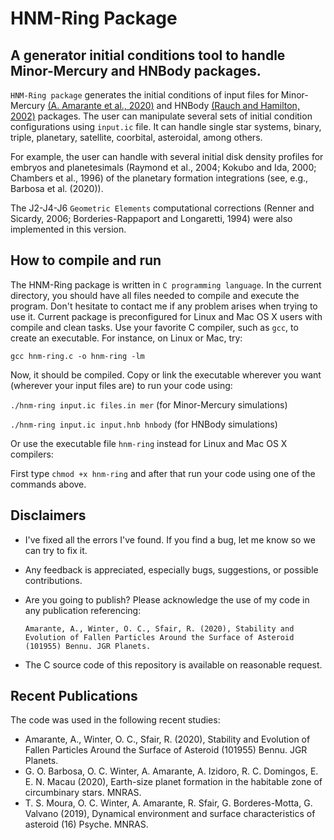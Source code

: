 HNM-Ring Package
===============================
A generator initial conditions tool to handle Minor-Mercury and HNBody packages.
---------------------------------

``HNM-Ring package`` generates the initial conditions of input files for Minor-Mercury [(A. Amarante et al., 2020)](https://github.com/a-amarante/minor-mercury) and HNBody [(Rauch and Hamilton, 2002)](http://janus.astro.umd.edu/HNBody) packages. The user can manipulate several sets of initial condition configurations using ``input.ic`` file. It can handle single star systems, binary, triple, planetary, satellite, coorbital, asteroidal, among others.

For example, the user can handle with several initial disk density profiles for embryos and planetesimals (Raymond et al., 2004; Kokubo and Ida, 2000; Chambers et al., 1996) of the planetary formation integrations (see, e.g., Barbosa et al. (2020)).

The J2-J4-J6 ``Geometric Elements`` computational corrections (Renner and Sicardy, 2006; Borderies-Rappaport and Longaretti, 1994) were also implemented in this version.

How to compile and run
----------------------

The HNM-Ring package is written in ``C programming language``. In the current directory, you should have all files needed to compile and execute the program. Don't hesitate to contact me if any problem arises when trying to use it.
Current package is preconfigured for Linux and Mac OS X users with compile and clean tasks. Use your favorite C compiler, such as ``gcc``, to create an executable. For instance, on Linux or Mac, try:

   ``gcc hnm-ring.c -o hnm-ring -lm``

Now, it should be compiled.  Copy or link the executable wherever you want (wherever your input files are) to run your code using:

   ``./hnm-ring input.ic files.in mer`` (for Minor-Mercury simulations)

   ``./hnm-ring input.ic input.hnb hnbody`` (for HNBody simulations)

Or use the executable file ``hnm-ring`` instead for Linux and Mac OS X compilers:

   First type ``chmod +x hnm-ring`` and after that run your code using one of the commands above.

Disclaimers
------------

* I've fixed all the errors I've found.  If you find a bug, let me know so we can try to fix it.
* Any feedback is appreciated, especially bugs, suggestions, or possible contributions.
* Are you going to publish? Please acknowledge the use of my code in any publication referencing:

   ``Amarante, A., Winter, O. C., Sfair, R. (2020), Stability and Evolution of Fallen Particles Around the Surface of Asteroid (101955) Bennu. JGR Planets.``

* The C source code of this repository is available on reasonable request.

Recent Publications
-------------------

The code was used in the following recent studies:

* Amarante, A., Winter, O. C., Sfair, R. (2020), Stability and Evolution of Fallen Particles Around the Surface of Asteroid (101955) Bennu. JGR Planets.
* G. O. Barbosa, O. C. Winter, A. Amarante, A. Izidoro, R. C. Domingos, E. E. N. Macau (2020), Earth-size planet formation in the habitable zone of circumbinary stars. MNRAS.
* T. S. Moura, O. C. Winter, A. Amarante, R. Sfair, G. Borderes-Motta, G. Valvano (2019), Dynamical environment and surface characteristics of asteroid (16) Psyche. MNRAS.
